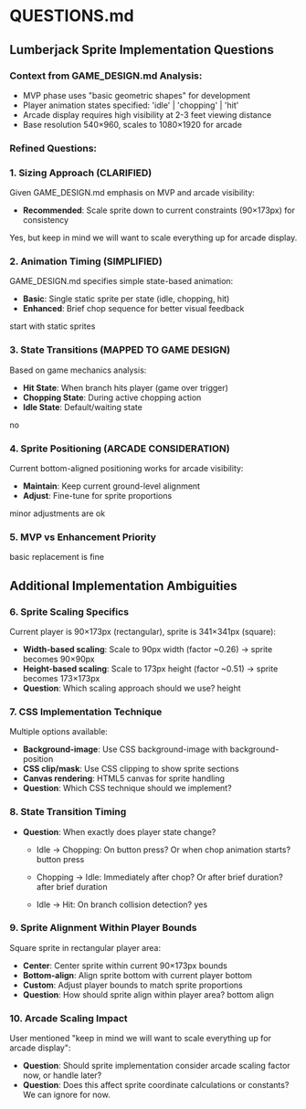 # QUESTIONS.md

## Lumberjack Sprite Implementation Questions

### Context from GAME_DESIGN.md Analysis:
- MVP phase uses "basic geometric shapes" for development
- Player animation states specified: 'idle' | 'chopping' | 'hit' 
- Arcade display requires high visibility at 2-3 feet viewing distance
- Base resolution 540×960, scales to 1080×1920 for arcade

### Refined Questions:

### 1. Sizing Approach (CLARIFIED)
Given GAME_DESIGN.md emphasis on MVP and arcade visibility:
- **Recommended**: Scale sprite down to current constraints (90×173px) for consistency

Yes, but keep in mind we will want to scale everything up for arcade display.

### 2. Animation Timing (SIMPLIFIED)
GAME_DESIGN.md specifies simple state-based animation:
- **Basic**: Single static sprite per state (idle, chopping, hit)
- **Enhanced**: Brief chop sequence for better visual feedback

start with static sprites

### 3. State Transitions (MAPPED TO GAME DESIGN)
Based on game mechanics analysis:
- **Hit State**: When branch hits player (game over trigger)
- **Chopping State**: During active chopping action
- **Idle State**: Default/waiting state

no

### 4. Sprite Positioning (ARCADE CONSIDERATION)
Current bottom-aligned positioning works for arcade visibility:
- **Maintain**: Keep current ground-level alignment
- **Adjust**: Fine-tune for sprite proportions

minor adjustments are ok

### 5. MVP vs Enhancement Priority
basic replacement is fine

## Additional Implementation Ambiguities

### 6. Sprite Scaling Specifics
Current player is 90×173px (rectangular), sprite is 341×341px (square):
- **Width-based scaling**: Scale to 90px width (factor ~0.26) → sprite becomes 90×90px
- **Height-based scaling**: Scale to 173px height (factor ~0.51) → sprite becomes 173×173px
- **Question**: Which scaling approach should we use?
height

### 7. CSS Implementation Technique
Multiple options available:
- **Background-image**: Use CSS background-image with background-position
- **CSS clip/mask**: Use CSS clipping to show sprite sections
- **Canvas rendering**: HTML5 canvas for sprite handling
- **Question**: Which CSS technique should we implement?


### 8. State Transition Timing
- **Question**: When exactly does player state change?
  - Idle → Chopping: On button press? Or when chop animation starts?
  button press

  - Chopping → Idle: Immediately after chop? Or after brief duration?
  after brief duration

  - Idle → Hit: On branch collision detection?
  yes

### 9. Sprite Alignment Within Player Bounds
Square sprite in rectangular player area:
- **Center**: Center sprite within current 90×173px bounds
- **Bottom-align**: Align sprite bottom with current player bottom
- **Custom**: Adjust player bounds to match sprite proportions
- **Question**: How should sprite align within player area?
bottom align

### 10. Arcade Scaling Impact
User mentioned "keep in mind we will want to scale everything up for arcade display":
- **Question**: Should sprite implementation consider arcade scaling factor now, or handle later?
- **Question**: Does this affect sprite coordinate calculations or constants?
We can ignore for now.
